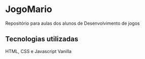 # JogoMario
Repositório para aulas dos alunos de Desenvolvimento de jogos

## Tecnologias utilizadas
HTML, CSS e Javascript Vanilla

